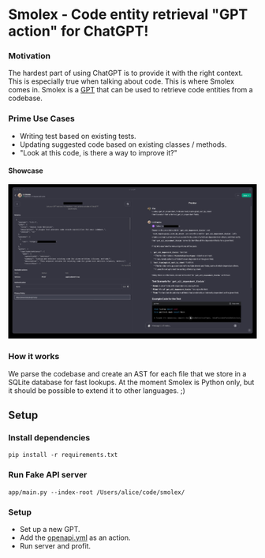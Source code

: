 # Smolex - Code entity retrieval "GPT action" for ChatGPT!

### Motivation

The hardest part of using ChatGPT is to provide it with the right context. This is especially true when talking about
code. This is where Smolex comes in. Smolex is a [GPT](https://openai.com/blog/introducing-gpts) that can be used to
retrieve code entities from a codebase.

### Prime Use Cases

- Writing test based on existing tests.
- Updating suggested code based on existing classes / methods.
- "Look at this code, is there a way to improve it?"

#### Showcase

![Demo](docs/setup.jpg)

### How it works

We parse the codebase and create an AST for each file that we store in a SQLite database for fast lookups.
At the moment Smolex is Python only, but it should be possible to extend it to other languages. ;)

## Setup

### Install dependencies

```
pip install -r requirements.txt
```

### Run Fake API server

```
app/main.py --index-root /Users/alice/code/smolex/
```

### Setup

- Set up a new GPT.
- Add the [openapi.yml](docs/openapi.yml) as an action.
- Run server and profit.